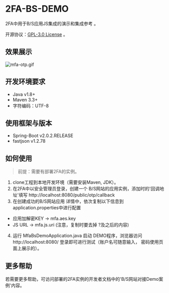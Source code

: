 # 2FA-BS-DEMO
2FA中用于B/S应用JS集成的演示和集成参考 。

开源协议：[GPL-3.0 License](https://github.com/aliyun-idaas/2FA-BS-DEMO/blob/main/LICENSE) 。


## 效果展示
![mfa-otp.gif](./relation/mfa-otp.gif)


## 开发环境要求
- Java  v1.8+
- Maven 3.3+
- 字符编码：UTF-8

## 使用框架与版本
- Spring-Boot  v2.0.2.RELEASE
- fastjson v1.2.78


## 如何使用
> 前提：需要有部署2FA的实例。
1. clone工程到本地开发环境（需要安装Maven, JDK）。
2. 在2FA中以安全管理员登录，创建一个 B/S网站的应用实例，添加时的'回调地址'填写 http://localhost:8080/public/otp/callback
3. 在创建成功的B/S网站应用 详情中，依次复制以下信息到application.properties中进行配置
- 应用加解密KEY    ->  mfa.aes.key
- JS URL                ->  mfa.js.uri  (注意，复制时要去掉 ?及之后的内容)
4. 运行 MfaBsDemoApplication.java 启动 DEMO程序，浏览器访问 http://localhost:8080/ 登录即可进行测试（账户名可随意输入，
密码使用页面上展示的）。     


## 更多帮助
若需要更多帮助，可访问部署的2FA实例的开发者文档中的'B/S网站对接Demo案例'内容。
      